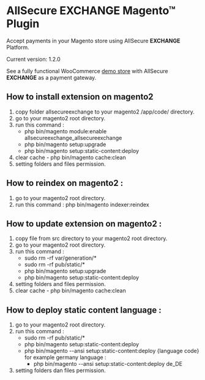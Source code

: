 # AllSecure EXCHANGE Magento™ Plugin

Accept payments in your Magento store using AllSecure **EXCHANGE** Platform.

Current version: 1.2.0

See a fully functional WooCommerce <a href="http://demo.allsecure.xyz/cart/exchange/mage" target="_new">demo store</a> with AllSecure **EXCHANGE** as a payment gateway.

## How to install extension on magento2

1. copy folder allsecureexchange to your magento2 /app/code/ directory.
2. go to your magento2 root directory.
3. run this command :
   - php bin/magento module:enable allsecureexchange_allsecureexchange
   - php bin/magento setup:upgrade
   - php bin/magento setup:static-content:deploy
4. clear cache - php bin/magento cache:clean
5. setting folders and files permission.

## How to reindex on magento2 :
1. go to your magento2 root directory.
2. run this command : php bin/magento indexer:reindex

## How to update extension on magento2 :
1. copy file from src directory to your magento2 root directory.
2. go to your magento2 root directory.
3. run this command :
   - sudo rm -rf var/generation/*
   - sudo rm -rf pub/static/*
   - php bin/magento setup:upgrade
   - php bin/magento setup:static-content:deploy
4. setting folders and files permission.
5. clear cache - php bin/magento cache:clean

## How to deploy static content language :
1. go to your magento2 root directory.
2. run this command :
   - sudo rm -rf pub/static/*
   - php bin/magento setup:static-content:deploy
   - php bin/magento --ansi setup:static-content:deploy {language code}
     for example germany language :
	   - php bin/magento --ansi setup:static-content:deploy de_DE
3. setting folders dan files permission.

